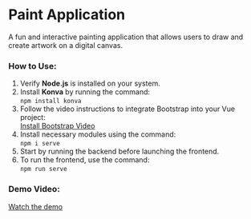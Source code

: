 # Paint Application

A fun and interactive painting application that allows users to draw and create artwork on a digital canvas.

### How to Use:
1. Verify **Node.js** is installed on your system.
2. Install **Konva** by running the command:  
   `npm install konva`
3. Follow the video instructions to integrate Bootstrap into your Vue project:  
   [Install Bootstrap Video](https://youtu.be/oZ9zlS5V5WU?si=InTS7mkzr9HYSqLQ)
4. Install necessary modules using the command:  
   `npm i serve`
5. Start by running the backend before launching the frontend.
6. To run the frontend, use the command:  
   `npm run serve`

### Demo Video:
[Watch the demo](https://drive.google.com/drive/folders/13ZgN5x4j2bfR3j7XUH7romC16ZNwk8N3?usp=sharing)
